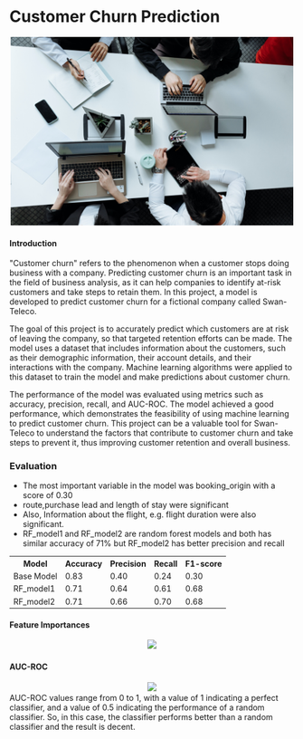 # Customer Churn Prediction
 
<div style="text-align:center;">
    <img src="images/cover_pic.jpg" width="500">
</div>

#### Introduction

"Customer churn" refers to the phenomenon when a customer stops doing business with a company. Predicting customer churn is an important task in the field of business analysis, as it can help companies to identify at-risk customers and take steps to retain them. In this project, a model is developed to predict customer churn for a fictional company called Swan-Teleco.

The goal of this project is to accurately predict which customers are at risk of leaving the company, so that targeted retention efforts can be made. The model uses a dataset that includes information about the customers, such as their demographic information, their account details, and their interactions with the company. Machine learning algorithms were applied to this dataset to train the model and make predictions about customer churn.

The performance of the model was evaluated using metrics such as accuracy, precision, recall, and AUC-ROC. The model achieved a good performance, which demonstrates the feasibility of using machine learning to predict customer churn. This project can be a valuable tool for Swan-Teleco to understand the factors that contribute to customer churn and take steps to prevent it, thus improving customer retention and overall business.


### Evaluation

<ul>
    <li> 
        The most important variable in the model was booking_origin with a score of 0.30
    </li> 
    <li>route,purchase lead and length of stay were significant
    </li>
    <li>  
        Also, Information about the flight, e.g. flight
        duration were also significant.
    </li> 
    <li> 
        RF_model1 and RF_model2 are random forest models and both has similar accuracy of 71% but RF_model2 has better precision and recall
    </li> 
</ul>

<table>

<tr>
    <th>Model</th>
    <th>Accuracy</th>
    <th>Precision</th>
    <th>Recall</th>
    <th>F1-score</th>
</tr>

<tr>
    <td>Base Model</td>
    <td>0.83</td>
    <td>0.40</td>
    <td>0.24</td>
    <td>0.30</td>
</tr>

<tr>
    <td>RF_model1</td>
    <td>0.71</td>
    <td>0.64</td>
    <td>0.61</td>
    <td>0.68</td>
</tr>
<tr>
    <td>RF_model2</td>
    <td>0.71</td>
    <td>0.66</td>
    <td>0.70</td>
    <td>0.68</td>
</tr>
</table>



#### Feature Importances

 <div style="text-align:center;">
    <img src="images/importances.png">
</div>

#### AUC-ROC

 <div style="text-align:center;">
    <img src="images/ROC.png">
</div>
AUC-ROC values range from 0 to 1, with a value of 1 indicating a perfect classifier, and a value of 0.5 indicating the performance of a random classifier. So, in this case, the classifier performs better than a random classifier and the result is decent.

